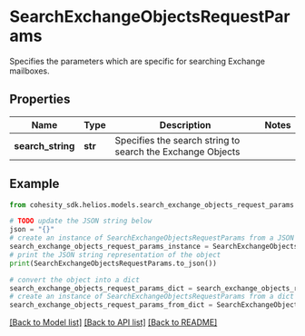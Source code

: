 # SearchExchangeObjectsRequestParams

Specifies the parameters which are specific for searching Exchange mailboxes.

## Properties

Name | Type | Description | Notes
------------ | ------------- | ------------- | -------------
**search_string** | **str** | Specifies the search string to search the Exchange Objects | 

## Example

```python
from cohesity_sdk.helios.models.search_exchange_objects_request_params import SearchExchangeObjectsRequestParams

# TODO update the JSON string below
json = "{}"
# create an instance of SearchExchangeObjectsRequestParams from a JSON string
search_exchange_objects_request_params_instance = SearchExchangeObjectsRequestParams.from_json(json)
# print the JSON string representation of the object
print(SearchExchangeObjectsRequestParams.to_json())

# convert the object into a dict
search_exchange_objects_request_params_dict = search_exchange_objects_request_params_instance.to_dict()
# create an instance of SearchExchangeObjectsRequestParams from a dict
search_exchange_objects_request_params_from_dict = SearchExchangeObjectsRequestParams.from_dict(search_exchange_objects_request_params_dict)
```
[[Back to Model list]](../README.md#documentation-for-models) [[Back to API list]](../README.md#documentation-for-api-endpoints) [[Back to README]](../README.md)


